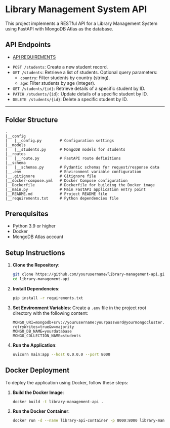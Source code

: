 # Library Management System API

This project implements a RESTful API for a Library Management System using FastAPI with MongoDB Atlas as the database.

## API Endpoints

* [API REQUIREMENTS](https://app.swaggerhub.com/apis-docs/Cosmocloud/Backend-Intern-Hiring-Task/1.0.0)

- `POST /students`: Create a new student record.
- `GET /students`: Retrieve a list of students. Optional query parameters:
  - `country`: Filter students by country (string).
  - `age`: Filter students by age (integer).
- `GET /students/{id}`: Retrieve details of a specific student by ID.
- `PATCH /students/{id}`: Update details of a specific student by ID.
- `DELETE /students/{id}`: Delete a specific student by ID.


* **

## Folder Structure

```
.
|__config
|   |__config.py        # Configuration settings
|__models
|   |__students.py      # MongoDB models for students
|__routes
|   |__route.py         # FastAPI route definitions
|__schema
|   |__schemas.py       # Pydantic schemas for request/response data
|__.env                 # Environment variable configuration
|__.gitignore           # Gitignore file
|__docker-compose.yml   # Docker Compose configuration
|__Dockerfile           # Dockerfile for building the Docker image
|__main.py              # Main FastAPI application entry point
|__README.md            # Project README file
|__requirements.txt     # Python dependencies file
```

## Prerequisites

- Python 3.9 or higher
- Docker
- MongoDB Atlas account

## Setup Instructions

1. **Clone the Repository**:
   ```bash
   git clone https://github.com/yourusername/library-management-api.git
   cd library-management-api
   ```

2. **Install Dependencies**:
   ```bash
   pip install -r requirements.txt
   ```

3. **Set Environment Variables**:
   Create a `.env` file in the project root directory with the following content:
   ```plaintext
   MONGO_URI=mongodb+srv://yourusername:yourpassword@yourmongocluster.mongodb.net/yourdatabase?retryWrites=true&w=majority
   MONGO_DB_NAME=yourdatabase
   MONGO_COLLECTION_NAME=students
   ```

4. **Run the Application**:
   ```bash
   uvicorn main:app --host 0.0.0.0 --port 8000
   ```

## Docker Deployment

To deploy the application using Docker, follow these steps:

1. **Build the Docker Image**:
   ```bash
   docker build -t library-management-api .
   ```

2. **Run the Docker Container**:
   ```bash
   docker run -d --name library-api-container -p 8000:8000 library-management-api
   ```
